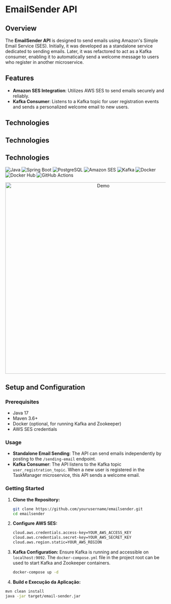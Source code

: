 # EmailSender API

## Overview

The **EmailSender API** is designed to send emails using Amazon's Simple Email Service (SES). Initially, it was developed as a standalone service dedicated to sending emails. Later, it was refactored to act as a Kafka consumer, enabling it to automatically send a welcome message to users who register in another microservice.

## Features

- **Amazon SES Integration**: Utilizes AWS SES to send emails securely and reliably.
- **Kafka Consumer**: Listens to a Kafka topic for user registration events and sends a personalized welcome email to new users.

## Technologies

## Technologies

## Technologies

![Java](https://img.shields.io/badge/Java-blue?style=for-the-badge&logo=java&logoColor=white)
![Spring Boot](https://img.shields.io/badge/Spring%20Boot-brightgreen?style=for-the-badge&logo=spring-boot&logoColor=white)
![PostgreSQL](https://img.shields.io/badge/PostgreSQL-blue?style=for-the-badge&logo=postgresql&logoColor=white)
![Amazon SES](https://img.shields.io/badge/Amazon%20SES-orange?style=for-the-badge&logo=amazon&logoColor=white)
![Kafka](https://img.shields.io/badge/Kafka-red?style=for-the-badge&logo=apache-kafka&logoColor=white)
![Docker](https://img.shields.io/badge/Docker-blue?style=for-the-badge&logo=docker&logoColor=white)
![Docker Hub](https://img.shields.io/badge/Docker%20Hub-blue?style=for-the-badge&logo=docker&logoColor=white)
![GitHub Actions](https://img.shields.io/badge/GitHub%20Actions-lightgrey?style=for-the-badge&logo=github-actions&logoColor=white)


<p align="center">
  <img src="https://github.com/VastiDev/Email_Sender/blob/feature/develop/artificial-intelligence.gif?raw=true" alt="Demo" width="600">
</p>


## Setup and Configuration

### Prerequisites

- Java 17
- Maven 3.6+
- Docker (optional, for running Kafka and Zookeeper)
- AWS SES credentials

### Usage

- **Standalone Email Sending**: The API can send emails independently by posting to the `/sending-email` endpoint.
- **Kafka Consumer**: The API listens to the Kafka topic `user_registration_topic`. When a new user is registered in the TaskManager microservice, this API sends a welcome email.
  

### Getting Started


1. **Clone the Repository:**
   ```bash
   git clone https://github.com/yourusername/emailsender.git
   cd emailsender

2. **Configure AWS SES:**
   ```bash
   cloud.aws.credentials.access-key=YOUR_AWS_ACCESS_KEY
   cloud.aws.credentials.secret-key=YOUR_AWS_SECRET_KEY
   cloud.aws.region.static=YOUR_AWS_REGION
   
3. **Kafka Configuration:**
   Ensure Kafka is running and accessible on `localhost:9092`. The `docker-compose.yml` file in the project root can be used to start Kafka and Zookeeper containers.
   ```bash
   docker-compose up -d

 4. **Build e Execução da Aplicação:**
   ```bash
   mvn clean install
   java -jar target/email-sender.jar
